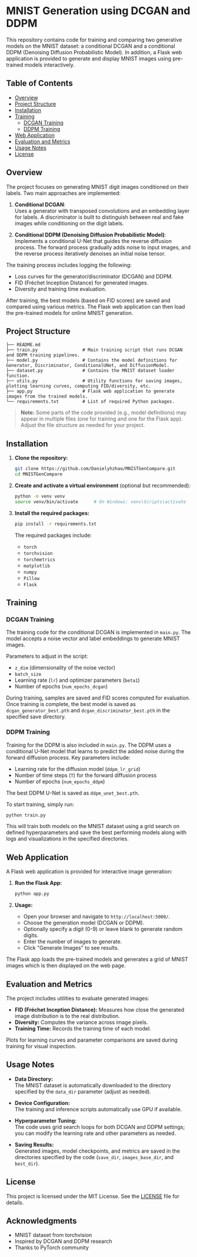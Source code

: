 # MNIST Generation using DCGAN and DDPM

This repository contains code for training and comparing two generative models on the MNIST dataset: a conditional DCGAN and a conditional DDPM (Denoising Diffusion Probabilistic Model). In addition, a Flask web application is provided to generate and display MNIST images using pre-trained models interactively.

## Table of Contents

- [Overview](#overview)
- [Project Structure](#project-structure)
- [Installation](#installation)
- [Training](#training)
  - [DCGAN Training](#dcgan-training)
  - [DDPM Training](#ddpm-training)
- [Web Application](#web-application)
- [Evaluation and Metrics](#evaluation-and-metrics)
- [Usage Notes](#usage-notes)
- [License](#license)

## Overview

The project focuses on generating MNIST digit images conditioned on their labels. Two main approaches are implemented:

1. **Conditional DCGAN**:  
   Uses a generator with transposed convolutions and an embedding layer for labels. A discriminator is built to distinguish between real and fake images while conditioning on the digit labels.

2. **Conditional DDPM (Denoising Diffusion Probabilistic Model)**:  
   Implements a conditional U-Net that guides the reverse diffusion process. The forward process gradually adds noise to input images, and the reverse process iteratively denoises an initial noise tensor.

The training process includes logging the following:
- Loss curves for the generator/discriminator (DCGAN) and DDPM.
- FID (Fréchet Inception Distance) for generated images.
- Diversity and training time evaluation.

After training, the best models (based on FID scores) are saved and compared using various metrics. The Flask web application can then load the pre-trained models for online MNIST generation.

## Project Structure

```
├── README.md
├── train.py                 # Main training script that runs DCGAN and DDPM training pipelines.
├── model.py                 # Contains the model definitions for Generator, Discriminator, ConditionalUNet, and DiffusionModel.
├── dataset.py               # Contains the MNIST dataset loader function.
├── utils.py                 # Utility functions for saving images, plotting learning curves, computing FID/diversity, etc.
├── app.py                   # Flask web application to generate images from the trained models.
└── requirements.txt         # List of required Python packages.
```

> **Note:** Some parts of the code provided (e.g., model definitions) may appear in multiple files (one for training and one for the Flask app). Adjust the file structure as needed for your project.

## Installation

1. **Clone the repository:**

   ```bash
   git clone https://github.com/Danielyhzhao/MNISTGenCompare.git
   cd MNISTGenCompare
   ```

2. **Create and activate a virtual environment** (optional but recommended):

   ```bash
   python -m venv venv
   source venv/bin/activate      # On Windows: venv\Scripts\activate
   ```

3. **Install the required packages:**

   ```bash
   pip install -r requirements.txt
   ```

   The required packages include:

   - `torch`
   - `torchvision`
   - `torchmetrics`
   - `matplotlib`
   - `numpy`
   - `Pillow`
   - `Flask`

## Training

### DCGAN Training

The training code for the conditional DCGAN is implemented in `main.py`. The model accepts a noise vector and label embeddings to generate MNIST images.

Parameters to adjust in the script:

- `z_dim` (dimensionality of the noise vector)
- `batch_size`
- Learning rate (`lr`) and optimizer parameters (`beta1`)
- Number of epochs (`num_epochs_dcgan`)

During training, samples are saved and FID scores computed for evaluation. Once training is complete, the best model is saved as `dcgan_generator_best.pth` and `dcgan_discriminator_best.pth` in the specified save directory.

### DDPM Training

Training for the DDPM is also included in `main.py`. The DDPM uses a conditional U-Net model that learns to predict the added noise during the forward diffusion process. Key parameters include:

- Learning rate for the diffusion model (`ddpm_lr_grid`)
- Number of time steps (`T`) for the forward diffusion process
- Number of epochs (`num_epochs_ddpm`)

The best DDPM U-Net is saved as `ddpm_unet_best.pth`.

To start training, simply run:

```bash
python train.py
```

This will train both models on the MNIST dataset using a grid search on defined hyperparameters and save the best performing models along with logs and visualizations in the specified directories.

## Web Application

A Flask web application is provided for interactive image generation:

1. **Run the Flask App:**

   ```bash
   python app.py
   ```

2. **Usage:**
   - Open your browser and navigate to `http://localhost:5000/`.
   - Choose the generation model (DCGAN or DDPM).
   - Optionally specify a digit (0-9) or leave blank to generate random digits.
   - Enter the number of images to generate.
   - Click "Generate Images" to see results.

The Flask app loads the pre-trained models and generates a grid of MNIST images which is then displayed on the web page.

## Evaluation and Metrics

The project includes utilities to evaluate generated images:
- **FID (Fréchet Inception Distance):** Measures how close the generated image distribution is to the real distribution.
- **Diversity:** Computes the variance across image pixels.
- **Training Time:** Records the training time of each model.

Plots for learning curves and parameter comparisons are saved during training for visual inspection.

## Usage Notes

- **Data Directory:**  
  The MNIST dataset is automatically downloaded to the directory specified by the `data_dir` parameter (adjust as needed).

- **Device Configuration:**  
  The training and inference scripts automatically use GPU if available.

- **Hyperparameter Tuning:**  
  The code uses grid search loops for both DCGAN and DDPM settings; you can modify the learning rate and other parameters as needed.

- **Saving Results:**  
  Generated images, model checkpoints, and metrics are saved in the directories specified by the code (`save_dir`, `images_base_dir`, and `best_dir`).

## License

This project is licensed under the MIT License. See the [LICENSE](LICENSE) file for details.

## Acknowledgments
- MNIST dataset from torchvision  
- Inspired by DCGAN and DDPM research  
- Thanks to PyTorch community
